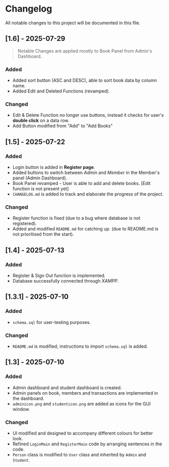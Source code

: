 # Changelog

All notable changes to this project will be documented in this file.

## [1.6] - 2025-07-29

> Notable Changes are applied mostly to Book Panel from Admin's Dashboard.

### Added

- Added sort button (ASC and DESC), able to sort book data by column name.
- Added Edit and Deleted Functions (revamped).

### Changed

- Edit & Delete Function no longer use buttons, instead it checks for user's **double click** on a data row.
- Add Button modified from "Add" to "Add Books"


## [1.5] - 2025-07-22

### Added

- Login button is added in **Register page**.
- Added buttons to switch between _Admin_ and _Member_ in the Member's panel (Admin Dashboard).
- Book Panel revamped - User is able to add and delete books. [Edit function is not present yet]
- `CHANGELOG.md` is added to track and elaborate the progress of the project.

### Changed

- Register function is fixed (due to a bug where database is not registered).
- Added and modified `README.md` for catching up. (due to README.md is not prioritised from the start).

## [1.4] - 2025-07-13

### Added

- Register & Sign Out function is implemented.
- Database successfully connected through _XAMPP_.

## [1.3.1] - 2025-07-10 

### Added

- `schema.sql` for user-testing purposes.

### Changed

- `README.md` is modified, instructions to import `schema.sql` is added.

## [1.3] - 2025-07-10

### Added

- Admin dashboard and student dashboard is created.
- Admin panels on book, members and transactions are implemented in the dashboard.
- `adminicon.png` and `studenticon.png` are added as icons for the GUI window.

### Changed
- UI modified and designed to accompany different colours for better look.
- Refined `LoginMain` and `RegisterMain` code by arranging sentences in the code.
- `Person` class is modified to `User` class and inherited by `Admin` and `Student`.